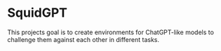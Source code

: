 # SquidGPT
This projects goal is to create environments for ChatGPT-like models to challenge them against each other in different tasks.
